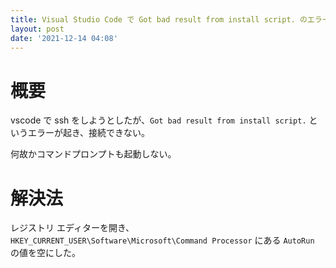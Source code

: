 ```yaml
---
title: Visual Studio Code で Got bad result from install script. のエラーの対処
layout: post
date: '2021-12-14 04:08'
---
```


# 概要
vscode で ssh をしようとしたが、`Got bad result from install script.` というエラーが起き、接続できない。

何故かコマンドプロンプトも起動しない。

# 解決法
レジストリ エディターを開き、`HKEY_CURRENT_USER\Software\Microsoft\Command Processor` にある `AutoRun` の値を空にした。


